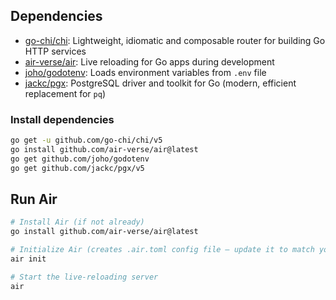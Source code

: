 ## Dependencies

- [go-chi/chi](https://github.com/go-chi/chi): Lightweight, idiomatic and composable router for building Go HTTP services  
- [air-verse/air](https://github.com/air-verse/air): Live reloading for Go apps during development  
- [joho/godotenv](https://github.com/joho/godotenv): Loads environment variables from `.env` file
- [jackc/pgx](https://github.com/jackc/pgx): PostgreSQL driver and toolkit for Go (modern, efficient replacement for `pq`)

### Install dependencies
```bash
go get -u github.com/go-chi/chi/v5
go install github.com/air-verse/air@latest
go get github.com/joho/godotenv
go get github.com/jackc/pgx/v5
```


## Run Air

```bash 
# Install Air (if not already)
go install github.com/air-verse/air@latest

# Initialize Air (creates .air.toml config file — update it to match your project structure)
air init

# Start the live-reloading server
air
```
